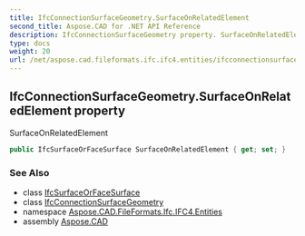 ```yaml
---
title: IfcConnectionSurfaceGeometry.SurfaceOnRelatedElement
second_title: Aspose.CAD for .NET API Reference
description: IfcConnectionSurfaceGeometry property. SurfaceOnRelatedElement
type: docs
weight: 20
url: /net/aspose.cad.fileformats.ifc.ifc4.entities/ifcconnectionsurfacegeometry/surfaceonrelatedelement/
---
```

## IfcConnectionSurfaceGeometry.SurfaceOnRelatedElement property

SurfaceOnRelatedElement

```csharp
public IfcSurfaceOrFaceSurface SurfaceOnRelatedElement { get; set; }
```

### See Also

* class [IfcSurfaceOrFaceSurface](../../../aspose.cad.fileformats.ifc.ifc4.types/ifcsurfaceorfacesurface/)
* class [IfcConnectionSurfaceGeometry](../)
* namespace [Aspose.CAD.FileFormats.Ifc.IFC4.Entities](../../ifcconnectionsurfacegeometry/)
* assembly [Aspose.CAD](../../../)


